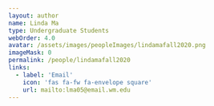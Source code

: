 ```yaml
---
layout: author
name: Linda Ma
type: Undergraduate Students
webOrder: 4.0
avatar: /assets/images/peopleImages/lindamafall2020.png
imageMask: 0
permalink: /people/lindamafall2020
links:
  - label: 'Email'
    icon: 'fas fa-fw fa-envelope square'
    url: mailto:lma05@email.wm.edu
---
```

